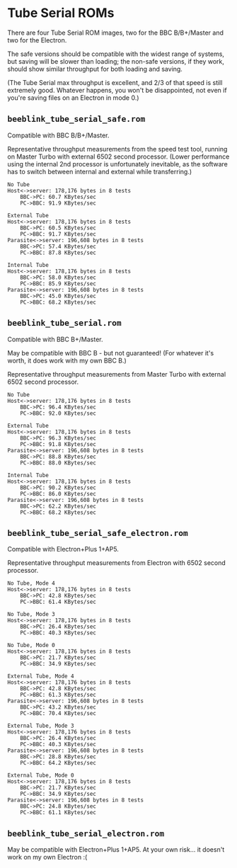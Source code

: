 # Tube Serial ROMs

There are four Tube Serial ROM images, two for the BBC B/B+/Master and
two for the Electron.

The safe versions should be compatible with the widest range of
systems, but saving will be slower than loading; the non-safe
versions, if they work, should show similar throughput for both
loading and saving.

(The Tube Serial max throughput is excellent, and 2/3 of that speed is
still extremely good. Whatever happens, you won't be disappointed, not
even if you're saving files on an Electron in mode 0.)

## `beeblink_tube_serial_safe.rom`

Compatible with BBC B/B+/Master.

Representative throughput measurements from the speed test tool,
running on Master Turbo with external 6502 second processor. (Lower
performance using the internal 2nd processor is unfortunately
inevitable, as the software has to switch between internal and
external while transferring.)

    No Tube
    Host<->server: 178,176 bytes in 8 tests
        BBC->PC: 60.7 KBytes/sec
        PC->BBC: 91.9 KBytes/sec
    	
    External Tube
    Host<->server: 178,176 bytes in 8 tests
        BBC->PC: 60.5 KBytes/sec
        PC->BBC: 91.7 KBytes/sec
    Parasite<->server: 196,608 bytes in 8 tests
        BBC->PC: 57.4 KBytes/sec
        PC->BBC: 87.8 KBytes/sec
    	
    Internal Tube
    Host<->server: 178,176 bytes in 8 tests
        BBC->PC: 58.0 KBytes/sec
        PC->BBC: 85.9 KBytes/sec
    Parasite<->server: 196,608 bytes in 8 tests
        BBC->PC: 45.0 KBytes/sec
        PC->BBC: 68.2 KBytes/sec	

## `beeblink_tube_serial.rom`

Compatible with BBC B+/Master.

May be compatible with BBC B - but not guaranteed! (For whatever it's
worth, it does work with my own BBC B.)

Representative throughput measurements from Master Turbo with external
6502 second processor.

    No Tube
    Host<->server: 178,176 bytes in 8 tests
        BBC->PC: 96.4 KBytes/sec
        PC->BBC: 92.0 KBytes/sec
    
    External Tube
    Host<->server: 178,176 bytes in 8 tests
        BBC->PC: 96.3 KBytes/sec
        PC->BBC: 91.8 KBytes/sec
    Parasite<->server: 196,608 bytes in 8 tests
        BBC->PC: 88.8 KBytes/sec
        PC->BBC: 88.0 KBytes/sec
    
    Internal Tube
    Host<->server: 178,176 bytes in 8 tests
        BBC->PC: 90.2 KBytes/sec
        PC->BBC: 86.0 KBytes/sec
    Parasite<->server: 196,608 bytes in 8 tests
        BBC->PC: 62.2 KBytes/sec
        PC->BBC: 68.2 KBytes/sec
    	
## `beeblink_tube_serial_safe_electron.rom`

Compatible with Electron+Plus 1+AP5.

Representative throughput measurements from Electron with 6502 second
processor.

    No Tube, Mode 4
    Host<->server: 178,176 bytes in 8 tests
        BBC->PC: 42.8 KBytes/sec
        PC->BBC: 61.4 KBytes/sec
    
    No Tube, Mode 3
    Host<->server: 178,176 bytes in 8 tests
        BBC->PC: 26.4 KBytes/sec
        PC->BBC: 40.3 KBytes/sec
    
    No Tube, Mode 0
    Host<->server: 178,176 bytes in 8 tests
        BBC->PC: 21.7 KBytes/sec
        PC->BBC: 34.9 KBytes/sec
    	
    External Tube, Mode 4
    Host<->server: 178,176 bytes in 8 tests
        BBC->PC: 42.8 KBytes/sec
        PC->BBC: 61.3 KBytes/sec
    Parasite<->server: 196,608 bytes in 8 tests
        BBC->PC: 43.2 KBytes/sec
        PC->BBC: 70.4 KBytes/sec
    
    External Tube, Mode 3
    Host<->server: 178,176 bytes in 8 tests
        BBC->PC: 26.4 KBytes/sec
        PC->BBC: 40.3 KBytes/sec
    Parasite<->server: 196,608 bytes in 8 tests
        BBC->PC: 28.8 KBytes/sec
        PC->BBC: 64.2 KBytes/sec

    External Tube, Mode 0
    Host<->server: 178,176 bytes in 8 tests
        BBC->PC: 21.7 KBytes/sec
        PC->BBC: 34.9 KBytes/sec
    Parasite<->server: 196,608 bytes in 8 tests
        BBC->PC: 24.8 KBytes/sec
        PC->BBC: 61.1 KBytes/sec	

## `beeblink_tube_serial_electron.rom`

May be compatible with Electron+Plus 1+AP5. At your own risk... it
doesn't work on my own Electron :(

